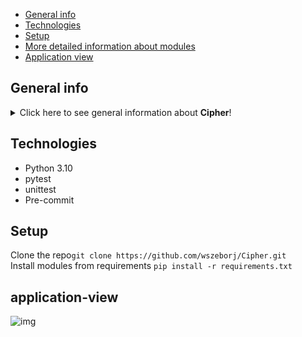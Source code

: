 * [General info](#general-info)
* [Technologies](#technologies)
* [Setup](#setup)
* [More detailed information about modules](#more-detailed-information-about-modules)
* [Application view](#application-view)

## General info

<details>
<summary>Click here to see general information about <b>Cipher</b>!</summary>
<b>Cipher</b> is a powerful application designed to encrypt and decrypt any text using the Caesar Cipher rot13 and rot47 algorithms. With Cipher, users can easily encode and decode messages that include both upper and lower case letters as well as numbers.

One of the most useful features of Cipher is its ability to store all previously developed words in a buffer. This
buffer can be easily saved to a file, so that users can access their encrypted or decrypted messages at any time.
Additionally, users can load previously saved files and import all of the previously developed words back into the
buffer.

The buffer in Cipher is organized to include not only the developed words, but also the status (encrypted or decrypted)
and the type of encryption used (rot13 or rot47). This allows users to easily keep track of their work and ensures that
they can quickly find the information they need.

With its powerful encryption capabilities and easy-to-use interface, Cipher is an essential tool for anyone who needs to
send or receive sensitive information securely.
</details>

## Technologies

<ul>
<li>Python 3.10</li>
<li>pytest</li>
<li>unittest</li>
<li>Pre-commit</li>
</ul>

## Setup

Clone the repo```git clone https://github.com/wszeborj/Cipher.git```
<br/>
Install modules from requirements ```pip install -r requirements.txt```<br/>

## application-view

![img](https://user-images.githubusercontent.com/81390714/233806329-c2a23ca6-81db-4221-8f0b-e78d04769ecd.png)
